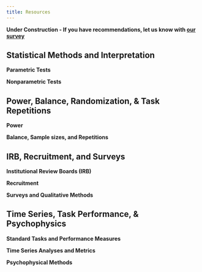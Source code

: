 ```yaml
---
title: Resources
---
```


**Under Construction - If you have recommendations, let us know with [our survey](https://forms.gle/HoaSrVq8DRVDhEL37)**

## Statistical Methods and Interpretation

**Parametric Tests**

**Nonparametric Tests**



## Power, Balance, Randomization, & Task Repetitions

**Power**

**Balance, Sample sizes, and Repetitions**



## IRB, Recruitment, and Surveys

**Institutional Review Boards (IRB)**

**Recruitment**

**Surveys and Qualitative Methods**



## Time Series, Task Performance, & Psychophysics

**Standard Tasks and Performance Measures**

**Time Series Analyses and Metrics**

**Psychophysical Methods**

